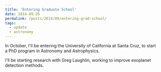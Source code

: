 ```yaml
---
title: 'Entering Graduate School'
date: 2014-09-26
permalink: /posts/2014/09/entering-grad-school/
tags:
  - update
  - astronomy
---
```



In October, I'll be entering the University of California at Santa Cruz, to start a PhD program in Astronomy and Astrophysics.

I'll be starting research with Greg Laughlin, working to improve exoplanet detection methods.

